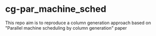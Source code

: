 # cg-par_machine_sched
This repo aim is to reproduce a column generation approach based on "Parallel machine scheduling by column generation" paper
